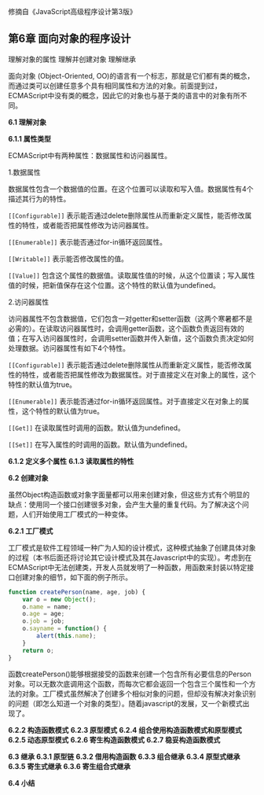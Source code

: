 修摘自《JavaScript高级程序设计第3版》

第6章 面向对象的程序设计
----------------------

理解对象的属性
理解并创建对象
理解继承

面向对象 (Object-Oriented, OO)的语言有一个标志，那就是它们都有类的概念，而通过类可以创建任意多个具有相同属性和方法的对象。前面提到过，ECMAScript中没有类的概念，因此它的对象也与基于类的语言中的对象有所不同。

**6.1 理解对象**

**6.1.1 属性类型**

ECMAScript中有两种属性：数据属性和访问器属性。

1.数据属性

数据属性包含一个数据值的位置。在这个位置可以读取和写入值。数据属性有4个描述其行为的特性。

```[[Configurable]]``` 表示能否通过delete删除属性从而重新定义属性，能否修改属性的特性，或者能否把属性修改为访问器属性。

```[[Enumerable]]``` 表示能否通过for-in循环返回属性。

```[[Writable]]``` 表示能否修改属性的值。

```[[Value]]``` 包含这个属性的数据值。读取属性值的时候，从这个位置读；写入属性值的时候，把新值保存在这个位置。这个特性的默认值为undefined。

2.访问器属性

访问器属性不包含数据值，它们包含一对getter和setter函数（这两个寒暑都不是必需的）。在读取访问器属性时，会调用getter函数，这个函数负责返回有效的值；在写入访问器属性时，会调用setter函数并传入新值，这个函数负责决定如何处理数据。访问器属性有如下4个特性。

```[[Configurable]]``` 表示能否通过delete删除属性从而重新定义属性，能否修改属性的特性，或者能否把属性修改为数据属性。对于直接定义在对象上的属性，这个特性的默认值为true。

```[[Enumerable]]``` 表示能否通过for-in循环返回属性。对于直接定义在对象上的属性，这个特性的默认值为true。

```[[Get]]``` 在读取属性时调用的函数。默认值为undefined。

```[[Set]]``` 在写入属性的时调用的函数。默认值为undefined。


**6.1.2 定义多个属性**
**6.1.3 读取属性的特性**

**6.2 创建对象**

虽然Object构造函数或对象字面量都可以用来创建对象，但这些方式有个明显的缺点：使用同一个接口创建很多对象，会产生大量的重复代码。为了解决这个问题，人们开始使用工厂模式的一种变体。

**6.2.1 工厂模式**

工厂模式是软件工程领域一种广为人知的设计模式，这种模式抽象了创建具体对象的过程（本书后面还将讨论其它设计模式及其在Javascript中的实现）。考虑到在ECMAScript中无法创建类，开发人员就发明了一种函数，用函数来封装以特定接口创建对象的细节，如下面的例子所示。

```javascript
function createPerson(name, age, job) {
    var o = new Object();
    o.name = name;
    o.age = age;
    o.job = job;
    o.sayname = function() {
        alert(this.name);
    }
    return o;
}
```

函数createPerson()能够根据接受的函数来创建一个包含所有必要信息的Person对象。可以无数次底调用这个函数，而每次它都会返回一个包含三个属性和一个方法的对象。工厂模式虽然解决了创建多个相似对象的问题，但却没有解决对象识别的问题（即怎么知道一个对象的类型）。随着javascript的发展，又一个新模式出现了。

**6.2.2 构造函数模式**
**6.2.3 原型模式**
**6.2.4 组合使用构造函数模式和原型模式**
**6.2.5 动态原型模式**
**6.2.6 寄生构造函数模式**
**6.2.7 稳妥构造函数模式**

**6.3 继承**
**6.3.1 原型链**
**6.3.2 借用构造函数**
**6.3.3 组合继承**
**6.3.4 原型式继承**
**6.3.5 寄生式继承**
**6.3.6 寄生组合式继承**

**6.4 小结**
